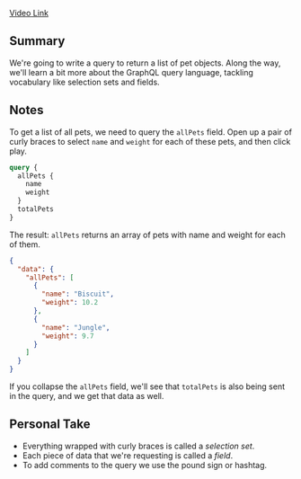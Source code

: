 [Video Link](https://egghead.io/lessons/graphql-query-a-list-of-objects-with-graphql)

## Summary

We're going to write a query to return a list of pet objects. Along the way, we'll learn a bit more about the GraphQL query language, tackling vocabulary like selection sets and fields.

## Notes

To get a list of all pets, we need to query the `allPets` field. Open up a pair of curly braces to select `name` and `weight` for each of these pets, and then click play.

<TimeStamp start="0:05" end="0:50">

```graphql
query {
  allPets {
    name
    weight
  }
  totalPets
}
```

</TimeStamp>

The result: `allPets` returns an array of pets with name and weight for each of them.

```json
{
  "data": {
    "allPets": [
      {
        "name": "Biscuit",
        "weight": 10.2
      },
      {
        "name": "Jungle",
        "weight": 9.7
      }
    ]
  }
}
```

If you collapse the `allPets` field, we'll see that `totalPets` is also being sent in the query, and we get that data as well.

## Personal Take

- Everything wrapped with curly braces is called a _selection set_.
- Each piece of data that we're requesting is called a _field_.
- To add comments to the query we use the pound sign or hashtag.
